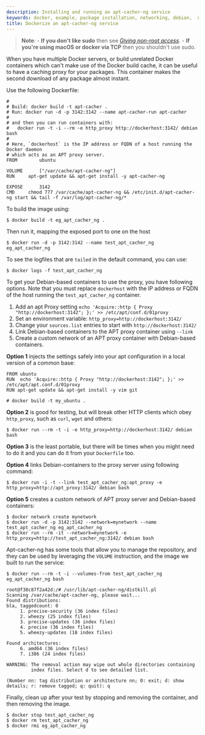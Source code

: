 ```yaml
---
description: Installing and running an apt-cacher-ng service
keywords: docker, example, package installation, networking, debian,  ubuntu
title: Dockerize an apt-cacher-ng service
---
```

> **Note**: - **If you don't like sudo** then see [*Giving non-root access*](../installation/binaries.md#giving-non-root-access). - **If you're using macOS or docker via TCP** then you shouldn't use sudo.

When you have multiple Docker servers, or build unrelated Docker containers which can't make use of the Docker build cache, it can be useful to have a caching proxy for your packages. This container makes the second download of any package almost instant.

Use the following Dockerfile:

    #
    # Build: docker build -t apt-cacher .
    # Run: docker run -d -p 3142:3142 --name apt-cacher-run apt-cacher
    #
    # and then you can run containers with:
    #   docker run -t -i --rm -e http_proxy http://dockerhost:3142/ debian bash
    #
    # Here, `dockerhost` is the IP address or FQDN of a host running the Docker daemon
    # which acts as an APT proxy server.
    FROM        ubuntu
    
    VOLUME      ["/var/cache/apt-cacher-ng"]
    RUN     apt-get update && apt-get install -y apt-cacher-ng
    
    EXPOSE      3142
    CMD     chmod 777 /var/cache/apt-cacher-ng && /etc/init.d/apt-cacher-ng start && tail -f /var/log/apt-cacher-ng/*
    

To build the image using:

    $ docker build -t eg_apt_cacher_ng .
    

Then run it, mapping the exposed port to one on the host

    $ docker run -d -p 3142:3142 --name test_apt_cacher_ng eg_apt_cacher_ng
    

To see the logfiles that are `tailed` in the default command, you can use:

    $ docker logs -f test_apt_cacher_ng
    

To get your Debian-based containers to use the proxy, you have following options. Note that you must replace `dockerhost` with the IP address or FQDN of the host running the `test_apt_cacher_ng` container.

1. Add an apt Proxy setting `echo 'Acquire::http { Proxy "http://dockerhost:3142"; };' >> /etc/apt/conf.d/01proxy`
2. Set an environment variable: `http_proxy=http://dockerhost:3142/`
3. Change your `sources.list` entries to start with `http://dockerhost:3142/`
4. Link Debian-based containers to the APT proxy container using `--link`
5. Create a custom network of an APT proxy container with Debian-based containers.

**Option 1** injects the settings safely into your apt configuration in a local version of a common base:

    FROM ubuntu
    RUN  echo 'Acquire::http { Proxy "http://dockerhost:3142"; };' >> /etc/apt/apt.conf.d/01proxy
    RUN apt-get update && apt-get install -y vim git
    
    # docker build -t my_ubuntu .
    

**Option 2** is good for testing, but will break other HTTP clients which obey `http_proxy`, such as `curl`, `wget` and others:

    $ docker run --rm -t -i -e http_proxy=http://dockerhost:3142/ debian bash
    

**Option 3** is the least portable, but there will be times when you might need to do it and you can do it from your `Dockerfile` too.

**Option 4** links Debian-containers to the proxy server using following command:

    $ docker run -i -t --link test_apt_cacher_ng:apt_proxy -e http_proxy=http://apt_proxy:3142/ debian bash
    

**Option 5** creates a custom network of APT proxy server and Debian-based containers:

    $ docker network create mynetwork
    $ docker run -d -p 3142:3142 --network=mynetwork --name test_apt_cacher_ng eg_apt_cacher_ng
    $ docker run --rm -it --network=mynetwork -e http_proxy=http://test_apt_cacher_ng:3142/ debian bash
    

Apt-cacher-ng has some tools that allow you to manage the repository, and they can be used by leveraging the `VOLUME` instruction, and the image we built to run the service:

    $ docker run --rm -t -i --volumes-from test_apt_cacher_ng eg_apt_cacher_ng bash
    
    root@f38c87f2a42d:/# /usr/lib/apt-cacher-ng/distkill.pl
    Scanning /var/cache/apt-cacher-ng, please wait...
    Found distributions:
    bla, taggedcount: 0
         1. precise-security (36 index files)
         2. wheezy (25 index files)
         3. precise-updates (36 index files)
         4. precise (36 index files)
         5. wheezy-updates (18 index files)
    
    Found architectures:
         6. amd64 (36 index files)
         7. i386 (24 index files)
    
    WARNING: The removal action may wipe out whole directories containing
             index files. Select d to see detailed list.
    
    (Number nn: tag distribution or architecture nn; 0: exit; d: show details; r: remove tagged; q: quit): q
    

Finally, clean up after your test by stopping and removing the container, and then removing the image.

    $ docker stop test_apt_cacher_ng
    $ docker rm test_apt_cacher_ng
    $ docker rmi eg_apt_cacher_ng